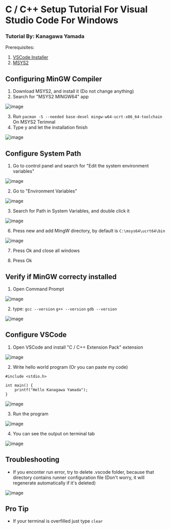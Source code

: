 # C / C++ Setup Tutorial For Visual Studio Code For Windows
### Tutorial By: Kanagawa Yamada

Prerequisites: 
1. [VSCode Installer](https://code.visualstudio.com/download)
2. [MSYS2](https://www.msys2.org/) 

## Configuring MinGW Compiler

1. Download MSYS2, and install it (Do not change anything)
2. Search for "MSYS2 MINGW64" app <br />

![image](https://github.com/user-attachments/assets/17909a80-fd61-4a84-8dd0-9e1e2190c172) <br />

3. Run ```pacman -S --needed base-devel mingw-w64-ucrt-x86_64-toolchain``` On MSYS2 Terimnal
4. Type y and let the installation finish <br />

![image](https://github.com/user-attachments/assets/7e9c043b-68e9-4b88-8e9c-2102f5943439) <br />

## Configure System Path

1. Go to control panel and search for "Edit the system environment variables" <br />
   
![image](https://github.com/user-attachments/assets/97037370-2977-4fe2-8df7-d858d6568a8e) <br />

2. Go to "Environment Variables" <br />
   
![image](https://github.com/user-attachments/assets/67a12905-d03f-447b-ae41-6fa17250a6dd) <br />

3. Search for Path in System Variables, and double click it <br />

![image](https://github.com/user-attachments/assets/79cc7141-999b-4eb0-8823-d5d1d9ce2e5c) <br />

6. Press new and add MingW directory, by default is ```C:\msys64\ucrt64\bin``` <br />

![image](https://github.com/user-attachments/assets/9aa3d3f3-1fcc-4c1f-81e8-1a7ddedf0771) <br />

7. Press Ok and close all windows

5. Press Ok

## Verify if MinGW correcty installed

1. Open Command Prompt <br />

![image](https://github.com/user-attachments/assets/fbc0a6e0-b2fc-46cf-954a-532cd3466c55) <br />

2. type:
```gcc --version```
```g++ --version```
```gdb --version```

![image](https://github.com/user-attachments/assets/3e611517-3615-4ade-9110-6e7739994e60) <br />


## Configure VSCode

1. Open VSCode and install "C / C++ Extension Pack" extension <br />

![image](https://github.com/user-attachments/assets/c32ccdb4-b660-4401-be3a-0d43702fa646) <br />

2. Write hello world program (Or you can paste my code)

```
#include <stdio.h>

int main() {
    printf("Hello Kanagawa Yamada");
}
```

![image](https://github.com/user-attachments/assets/b9e728ad-d6a2-4ff2-902b-db3bc1d1a1b9) <br />

3. Run the program <br />

![image](https://github.com/user-attachments/assets/2541aed9-2c66-4763-ae29-9ff2e547a323) <br />

4. You can see the output on terminal tab <br />

![image](https://github.com/user-attachments/assets/7dc8647e-899e-473e-81c6-f7de4fd65e93) <br />

## Troubleshooting

- If you enconter run error, try to delete .vscode folder, because that directory contains runner configuration file (Don't worry, it will regenerate automatically if it's deleted)

![image](https://github.com/user-attachments/assets/ca400c0e-192d-4038-841f-7d4928093466) <br />

## Pro Tip

- If your terminal is overfilled just type ```clear```
